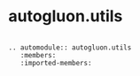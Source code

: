# autogluon.utils

```eval_rst

.. automodule:: autogluon.utils
   :members:
   :imported-members:
```


